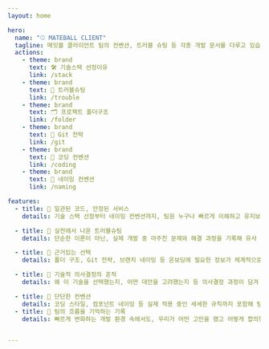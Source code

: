 ```yaml
---
layout: home

hero:
  name: "⚾ MATEBALL CLIENT"
  tagline: 메잇볼 클라이언트 팀의 컨벤션, 트러블 슈팅 등 각종 개발 문서를 다루고 있습니다
  actions:
    - theme: brand
      text: 🛠️ 기술스택 선정이유
      link: /stack
    - theme: brand
      text: 📜 트러블슈팅
      link: /trouble
    - theme: brand
      text: 🗂️ 프로젝트 폴더구조
      link: /folder
    - theme: brand
      text: 💫 Git 전략
      link: /git
    - theme: brand
      text: 💫 코딩 컨벤션
      link: /coding
    - theme: brand
      text: 💫 네이밍 컨벤션
      link: /naming

features:
  - title: 💫 일관된 코드, 안정된 서비스
    details: 기술 스택 선정부터 네이밍 컨벤션까지, 팀원 누구나 빠르게 이해하고 유지보수할 수 있는 기준을 담았습니다.

  - title: 💫 실전에서 나온 트러블슈팅
    details: 단순한 이론이 아닌, 실제 개발 중 마주친 문제와 해결 과정을 기록해 유사 상황에서 빠르게 대응할 수 있습니다.

  - title: 💫 근거있는 선택
    details: 폴더 구조, Git 전략, 브랜치 네이밍 등 온보딩에 필요한 정보가 체계적으로 정리되어 있습니다.

  - title: 💫 기술적 의사결정의 흔적
    details: 왜 이 기술을 선택했는지, 어떤 대안을 고려했는지 등 의사결정 과정이 담겨 있어 팀의 방향성을 공유할 수 있습니다.

  - title: 💫 단단한 컨벤션
    details: 코딩 스타일, 컴포넌트 네이밍 등 실제 적용 중인 세세한 규칙까지 포함해 팀 생산성을 높입니다.
  - title: 💫 팀의 흐름을 기억하는 기록
    details: 빠르게 변화하는 개발 환경 속에서도, 우리가 어떤 고민을 했고 어떻게 합의했는지를 명확히 남겨 다음 선택의 기준이 됩니다.


---
```


